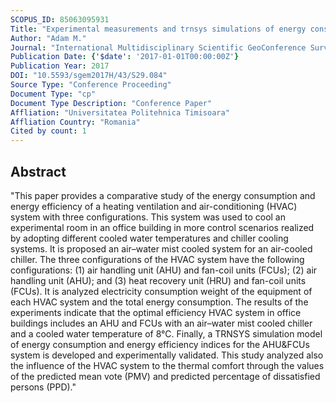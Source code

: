 ```yaml
---
SCOPUS_ID: 85063095931
Title: "Experimental measurements and trnsys simulations of energy consumption and energy efficiency of HVAC systems in cooling mode in office buildings"
Author: "Adam M."
Journal: "International Multidisciplinary Scientific GeoConference Surveying Geology and Mining Ecology Management, SGEM"
Publication Date: {'$date': '2017-01-01T00:00:00Z'}
Publication Year: 2017
DOI: "10.5593/sgem2017H/43/S29.084"
Source Type: "Conference Proceeding"
Document Type: "cp"
Document Type Description: "Conference Paper"
Affliation: "Universitatea Politehnica Timisoara"
Affliation Country: "Romania"
Cited by count: 1
---
```


## Abstract
"This paper provides a comparative study of the energy consumption and energy efficiency of a heating ventilation and air-conditioning (HVAC) system with three configurations. This system was used to cool an experimental room in an office building in more control scenarios realized by adopting different cooled water temperatures and chiller cooling systems. It is proposed an air–water mist cooled system for an air-cooled chiller. The three configurations of the HVAC system have the following configurations: (1) air handling unit (AHU) and fan-coil units (FCUs); (2) air handling unit (AHU); and (3) heat recovery unit (HRU) and fan-coil units (FCUs). It is analyzed electricity consumption weight of the equipment of each HVAC system and the total energy consumption. The results of the experiments indicate that the optimal efficiency HVAC system in office buildings includes an AHU and FCUs with an air–water mist cooled chiller and a cooled water temperature of 8°C. Finally, a TRNSYS simulation model of energy consumption and energy efficiency indices for the AHU&FCUs system is developed and experimentally validated. This study analyzed also the influence of the HVAC system to the thermal comfort through the values of the predicted mean vote (PMV) and predicted percentage of dissatisfied persons (PPD)."
